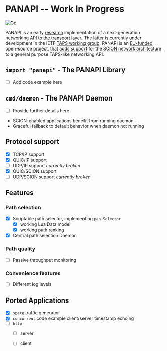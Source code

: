 # PANAPI -- Work In Progress
[![Go](https://github.com/netsys-lab/panapi/actions/workflows/go.yml/badge.svg)](https://github.com/netsys-lab/panapi/actions/workflows/go.yml)

PANAPI is an early [research](https://netsys.ovgu.de) implementation of a next-generation networking [API to the transport layer](https://www.ietf.org/archive/id/draft-ietf-taps-interface-13.html). The latter is currently under development in the IETF [TAPS working group](https://datatracker.ietf.org/wg/taps/about/). PANAPI is an [EU-funded](https://pointer.ngi.eu/) open-source project, that [adds support](https://dl.acm.org/doi/10.1145/3472727.3472808) for the [SCION network architecture](https://scion-architecture.net/) to a general purpose TAPS-like networking API.

## `import "panapi"` - The PANAPI Library

* [ ] Add code example here

## `cmd/daemon` - The PANAPI Daemon

* [ ] Provide further details here

* SCION-enabled applications benefit from running daemon
* Graceful fallback to default behavior when daemon not running

## Protocol support

- [x] TCP/IP support
- [x] QUIC/IP support
- [ ] UDP/IP support _currently broken_
- [x] QUIC/SCION support
- [ ] UDP/SCION support _currently broken_

## Features

### Path selection

- [x] Scriptable path selector, implementing `pan.Selector`
  - [x] working Lua Data model
  - [x] working path ranking
- [x] Central path selection Daemon

### Path quality

- [ ] Passive throughput monitoring

### Convenience features
- [ ] Different log levels


## Ported Applications
- [x] `spate` traffic generator
- [x] `concurrent` code example client/server timestamp echoing
- [ ] `http`
  - [ ] server
  - [ ] client

